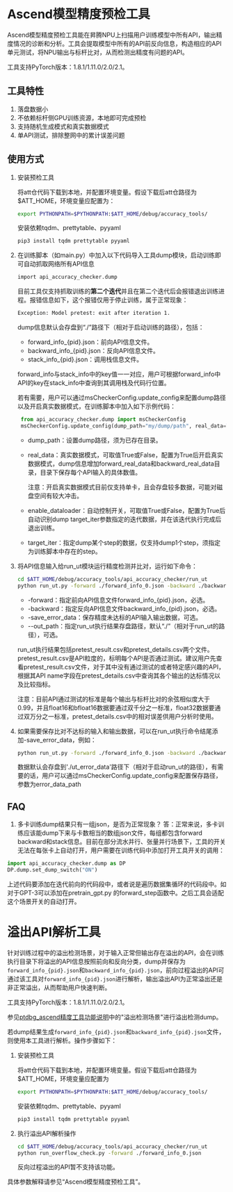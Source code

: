 # Ascend模型精度预检工具

Ascend模型精度预检工具能在昇腾NPU上扫描用户训练模型中所有API，输出精度情况的诊断和分析。工具会提取模型中所有的API前反向信息，构造相应的API单元测试，将NPU输出与标杆比对，从而检测出精度有问题的API。

工具支持PyTorch版本：1.8.1/1.11.0/2.0/2.1。

## 工具特性

1. 落盘数据小
2. 不依赖标杆侧GPU训练资源，本地即可完成预检
3. 支持随机生成模式和真实数据模式
4. 单API测试，排除整网中的累计误差问题

## 使用方式

1. 安装预检工具

   将att仓代码下载到本地，并配置环境变量。假设下载后att仓路径为 $ATT_HOME，环境变量应配置为：

   ```bash
   export PYTHONPATH=$PYTHONPATH:$ATT_HOME/debug/accuracy_tools/
   ```

   安装依赖tqdm、prettytable、pyyaml

   ```bash
   pip3 install tqdm prettytable pyyaml
   ```

2. 在训练脚本（如main.py）中加入以下代码导入工具dump模块，启动训练即可自动抓取网络所有API信息

   ```bash
   import api_accuracy_checker.dump
   ```

   目前工具仅支持抓取训练的**第二个迭代**并且在第二个迭代后会报错退出训练进程。报错信息如下，这个报错仅用于停止训练，属于正常现象：

   ```bash
   Exception: Model pretest: exit after iteration 1.
   ```

   dump信息默认会存盘到“./”路径下（相对于启动训练的路径），包括：

   - forward_info_{pid}.json：前向API信息文件。
   - backward_info_{pid}.json：反向API信息文件。
   - stack_info_{pid}.json：调用栈信息文件。

   forward_info与stack_info中的key值一一对应，用户可根据forward_info中API的key在stack_info中查询到其调用栈及代码行位置。

   若有需要，用户可以通过msCheckerConfig.update_config来配置dump路径以及开启真实数据模式，在训练脚本中加入如下示例代码：

   ```Python
   	from api_accuracy_checker.dump import msCheckerConfig
   	msCheckerConfig.update_config(dump_path="my/dump/path", real_data=True, enable_dataloader=True, target_iter=1)
   ```

   - dump_path：设置dump路径，须为已存在目录。

   - real_data：真实数据模式，可取值True或False，配置为True后开启真实数据模式，dump信息增加forward_real_data和backward_real_data目录，目录下保存每个API输入的具体数值。

     注意：开启真实数据模式目前仅支持单卡，且会存盘较多数据，可能对磁盘空间有较大冲击。

   - enable_dataloader：自动控制开关，可取值True或False，配置为True后自动识别dump target_iter参数指定的迭代数据，并在该迭代执行完成后退出训练。

   - target_iter：指定dump某个step的数据，仅支持dump1个step，须指定为训练脚本中存在的step。

3. 将API信息输入给run_ut模块运行精度检测并比对，运行如下命令：

   ```bash
   cd $ATT_HOME/debug/accuracy_tools/api_accuracy_checker/run_ut
   python run_ut.py -forward ./forward_info_0.json -backward ./backward_info_0.json
   ```

   - -forward：指定前向API信息文件forward_info_{pid}.json，必选。
   - -backward：指定反向API信息文件backward_info_{pid}.json，必选。
   - -save_error_data：保存精度未达标的API输入输出数据，可选。
   - --out_path：指定run_ut执行结果存盘路径，默认“./”（相对于run_ut的路径），可选。

   run_ut执行结果包括pretest_result.csv和pretest_details.csv两个文件。pretest_result.csv是API粒度的，标明每个API是否通过测试。建议用户先查看pretest_result.csv文件，对于其中没有通过测试的或者特定感兴趣的API，根据其API name字段在pretest_details.csv中查询其各个输出的达标情况以及比较指标。

   注意：目前API通过测试的标准是每个输出与标杆比对的余弦相似度大于0.99，并且float16和bfloat16数据要通过双千分之一标准，float32数据要通过双万分之一标准，pretest_details.csv中的相对误差供用户分析时使用。

4. 如果需要保存比对不达标的输入和输出数据，可以在run_ut执行命令结尾添加-save_error_data，例如：

   ```bash
   python run_ut.py -forward ./forward_info_0.json -backward ./backward_info_0.json -save_error_data
   ```
   数据默认会存盘到'./ut_error_data'路径下（相对于启动run_ut的路径），有需要的话，用户可以通过msCheckerConfig.update_config来配置保存路径，参数为error_data_path

## FAQ 

1. 多卡训练dump结果只有一组json，是否为正常现象？
   答：正常来说，多卡训练应该能dump下来与卡数相当的数组json文件，每组都包含forward backward和stack信息。目前在部分流水并行、张量并行场景下，工具的开关无法在每张卡上自动打开，用户需要在训练代码中添加打开工具开关的调用：

  ```Python
import api_accuracy_checker.dump as DP
DP.dump.set_dump_switch("ON")
  ```

  上述代码要添加在迭代前向的代码段中，或者说是遍历数据集循环的代码段中。如对于GPT-3可以添加在pretrain_gpt.py 的forward_step函数中。之后工具会适配这个场景开关的自动打开。

# 溢出API解析工具

针对训练过程中的溢出检测场景，对于输入正常但输出存在溢出的API，会在训练执行目录下将溢出的API信息按照前向和反向分类，dump并保存为`forward_info_{pid}.json`和`backward_info_{pid}.json`，前向过程溢出的API可通过该工具对`forward_info_{pid}.json`进行解析，输出溢出API为正常溢出还是非正常溢出，从而帮助用户快速判断。

工具支持PyTorch版本：1.8.1/1.11.0/2.0/2.1。

参见[ptdbg_ascend精度工具功能说明](https://gitee.com/ascend/att/tree/master/debug/accuracy_tools/ptdbg_ascend/doc)中的"溢出检测场景"进行溢出检测dump。

若dump结果生成`forward_info_{pid}.json`和`backward_info_{pid}.json`文件，则使用本工具进行解析。操作步骤如下：

1. 安装预检工具

   将att仓代码下载到本地，并配置环境变量。假设下载后att仓路径为 $ATT_HOME，环境变量应配置为

   ```bash
   export PYTHONPATH=$PYTHONPATH:$ATT_HOME/debug/accuracy_tools/
   ```

   安装依赖tqdm、prettytable、pyyaml

   ```bash
   pip3 install tqdm prettytable pyyaml
   ```

2. 执行溢出API解析操作

   ```bash
   cd $ATT_HOME/debug/accuracy_tools/api_accuracy_checker/run_ut
   python run_overflow_check.py -forward ./forward_info_0.json
   ```

   反向过程溢出的API暂不支持该功能。


具体参数解释请参见“Ascend模型精度预检工具”。
